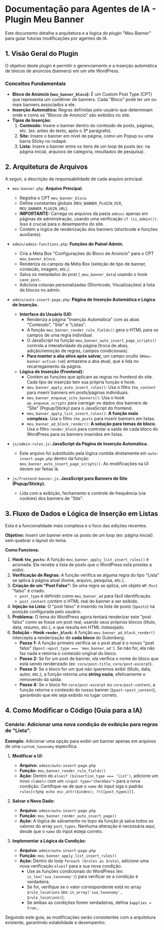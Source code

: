 # Documentação para Agentes de IA - Plugin Meu Banner

Este documento detalha a arquitetura e a lógica do plugin "Meu Banner" para guiar futuras modificações por agentes de IA.

## 1. Visão Geral do Plugin

O objetivo deste plugin é permitir o gerenciamento e a inserção automática de blocos de anúncios (banners) em um site WordPress.

### Conceitos Fundamentais

-   **Bloco de Anúncio (`meu_banner_bloco`):** É um Custom Post Type (CPT) que representa um contêiner de banners. Cada "Bloco" pode ter um ou mais banners associados a ele.
-   **Inserção Automática:** Regras definidas pelo usuário que determinam onde e como os "Blocos de Anúncio" são exibidos no site.
-   **Tipos de Inserção:**
    1.  **Conteúdo:** Insere o banner dentro do conteúdo de posts, páginas, etc. (ex: antes do texto, após o 3º parágrafo).
    2.  **Site:** Insere o banner em nível de página, como um Popup ou uma barra Sticky no rodapé.
    3.  **Lista:** Insere o banner entre os itens de um loop de posts (ex: na página inicial, arquivos de categoria, resultados de pesquisa).

## 2. Arquitetura de Arquivos

A seguir, a descrição da responsabilidade de cada arquivo principal.

-   `meu-banner.php`: **Arquivo Principal.**
    -   Registra o CPT `meu_banner_bloco`.
    -   Define constantes globais (`MEU_BANNER_PLUGIN_DIR`, `MEU_BANNER_PLUGIN_URL`).
    -   **IMPORTANTE:** Carrega os arquivos da pasta `admin/` apenas em páginas de administração, usando uma verificação `if (is_admin())`. Isso é crucial para o desempenho do site.
    -   Contém a lógica de renderização dos banners (shortcode e funções auxiliares).

-   `admin/admin-functions.php`: **Funções do Painel Admin.**
    -   Cria a Meta Box "Configurações do Bloco de Anúncio" para o CPT `meu_banner_bloco`.
    -   Renderiza os campos da Meta Box (seleção de tipo de banner, conteúdo, imagem, etc.).
    -   Salva os metadados do post (`_meu_banner_data`) usando o hook `save_post`.
    -   Adiciona colunas personalizadas (Shortcode, Visualizações) à lista de blocos no admin.

-   `admin/auto-insert-page.php`: **Página de Inserção Automática e Lógica de Inserção.**
    -   **Interface do Usuário (UI):**
        -   Renderiza a página "Inserção Automática" com as abas "Conteúdo", "Site" e "Listas".
        -   A função `meu_banner_render_rule_fields()` gera o HTML para os campos de uma regra individual.
        -   O JavaScript na função `meu_banner_auto_insert_page_scripts()` controla a interatividade da página (troca de abas, adição/remoção de regras, campos condicionais).
        -   **Para manter a aba ativa após salvar,** um campo oculto (`#meu-banner-active-tab`) armazena a aba atual, que é lida no recarregamento da página.
    -   **Lógica de Inserção (Frontend):**
        -   Contém as funções que aplicam as regras no frontend do site. Cada tipo de inserção tem sua própria função e hook.
        -   `meu_banner_apply_auto_insert_rules()`: Usa o filtro `the_content` para inserir banners em posts/páginas individuais.
        -   `meu_banner_enqueue_site_banners()`: Usa o hook `wp_enqueue_scripts` para carregar os dados dos banners de "Site" (Popup/Sticky) para o JavaScript do frontend.
        -   `meu_banner_apply_list_insert_rules()`: **A função mais complexa.** Usa o filtro `the_posts` para inserir banners em listas.
        -   `meu_banner_ad_block_render()`: **A solução para temas de bloco.** Usa o filtro `render_block` para controlar a saída de cada bloco do WordPress para os banners inseridos em listas.

-   `js/admin-rules.js`: **JavaScript da Página de Inserção Automática.**
    -   Este arquivo foi substituído pela lógica contida diretamente em `auto-insert-page.php` dentro da função `meu_banner_auto_insert_page_scripts()`. As modificações na UI devem ser feitas lá.

-   `js/frontend-banner.js`: **JavaScript para Banners de Site (Popup/Sticky).**
    -   Lida com a exibição, fechamento e controle de frequência (via cookies) dos banners de "Site".

## 3. Fluxo de Dados e Lógica de Inserção em Listas

Esta é a funcionalidade mais complexa e o foco das edições recentes.

**Objetivo:** Inserir um banner entre os posts de um loop (ex: página inicial) sem quebrar o layout do tema.

**Como Funciona:**

1.  **Hook `the_posts`:** A função `meu_banner_apply_list_insert_rules()` é acionada. Ela recebe a lista de posts que o WordPress está prestes a exibir.
2.  **Verificação de Regras:** A função verifica se alguma regra do tipo "Lista" se aplica à página atual (home, arquivo, pesquisa, etc.).
3.  **Criação de um "Post Falso":** Se uma regra se aplica, um objeto `WP_Post` "falso" é criado.
    -   `post_type` é definido como `meu_banner_ad` para fácil identificação.
    -   `post_content` contém o HTML real do banner a ser exibido.
4.  **Injeção na Lista:** O "post falso" é inserido na lista de posts (`$posts`) na posição configurada pelo usuário.
5.  **Problema:** O tema do WordPress agora tentará renderizar este "post falso" como se fosse um post real, usando seus próprios blocos (título, data, resumo, etc.), o que resulta em HTML indesejado.
6.  **Solução - Hook `render_block`:** A função `meu_banner_ad_block_render()` intercepta a renderização de **cada bloco** do Gutenberg.
    -   **Passo 1:** A função primeiro verifica se o post atual é o nosso "post falso" (`$post->post_type === 'meu_banner_ad'`). Se não for, ela não faz nada e retorna o conteúdo original do bloco.
    -   **Passo 2:** Se for um post de banner, ela verifica o nome do bloco que está sendo renderizado (ex: `core/post-title`, `core/post-excerpt`).
    -   **Passo 3:** Se o bloco for um que não queremos exibir (título, data, autor, etc.), a função retorna uma **string vazia**, efetivamente o removendo da saída.
    -   **Passo 4:** Se o bloco for `core/post-excerpt` ou `core/post-content`, a função retorna o conteúdo do nosso banner (`$post->post_content`), garantindo que ele seja exibido no lugar correto.

## 4. Como Modificar o Código (Guia para a IA)

### Cenário: Adicionar uma nova condição de exibição para regras de "Lista".

**Exemplo:** Adicionar uma opção para exibir um banner apenas em arquivos de uma `custom_taxonomy` específica.

1.  **Modificar a UI:**
    -   **Arquivo:** `admin/auto-insert-page.php`
    -   **Função:** `meu_banner_render_rule_fields()`
    -   **Ação:** Dentro do `elseif ($insertion_type === 'list')`, adicione um novo `<label>` com um `<input type="checkbox">` para a nova condição. Certifique-se de que o `name` do input siga o padrão `rules[<?php echo esc_attr($index); ?>][post_types][]`.

2.  **Salvar o Novo Dado:**
    -   **Arquivo:** `admin/auto-insert-page.php`
    -   **Função:** `meu_banner_render_auto_insert_page()`
    -   **Ação:** A lógica de salvamento no topo da função já salva todos os valores do array `post_types`. Nenhuma alteração é necessária aqui, desde que o `name` do input esteja correto.

3.  **Implementar a Lógica da Condição:**
    -   **Arquivo:** `admin/auto-insert-page.php`
    -   **Função:** `meu_banner_apply_list_insert_rules()`
    -   **Ação:** Dentro do loop `foreach ($rules as $rule)`, adicione uma nova verificação `elseif` para a sua nova condição.
        -   Use as funções condicionais do WordPress (ex: `is_tax('sua_taxonomy')`) para verificar se a condição é verdadeira.
        -   Se for, verifique se o valor correspondente está no array `$rule_locations` (ex: `in_array('sua_taxonomy', $rule_locations)`).
        -   Se ambas as condições forem verdadeiras, defina `$applies = true;`.

Seguindo este guia, as modificações serão consistentes com a arquitetura existente, garantindo estabilidade e desempenho.
